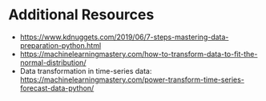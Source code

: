 # Additional Resources

* https://www.kdnuggets.com/2019/06/7-steps-mastering-data-preparation-python.html
* https://machinelearningmastery.com/how-to-transform-data-to-fit-the-normal-distribution/
* Data transformation in time-series data: https://machinelearningmastery.com/power-transform-time-series-forecast-data-python/
